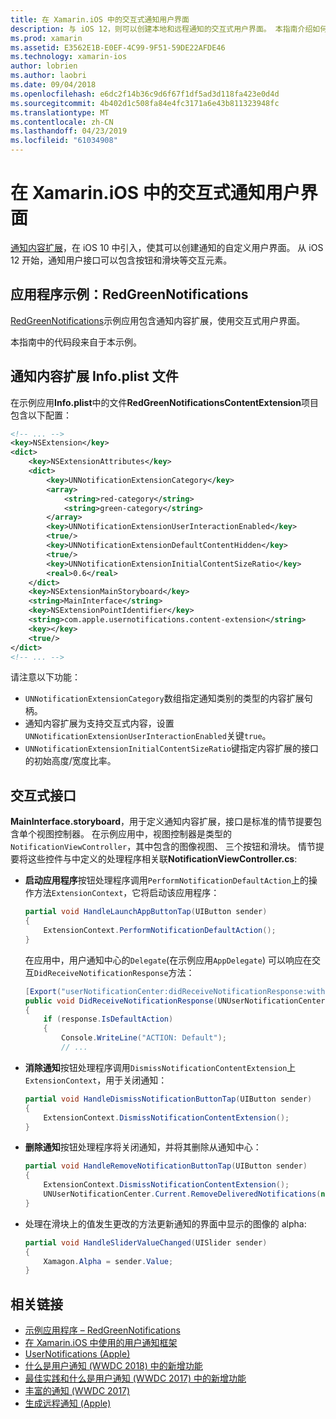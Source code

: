 ```yaml
---
title: 在 Xamarin.iOS 中的交互式通知用户界面
description: 与 iOS 12，则可以创建本地和远程通知的交互式用户界面。 本指南介绍如何通过 Xamarin.iOS 中使用这些功能。
ms.prod: xamarin
ms.assetid: E3562E1B-E0EF-4C99-9F51-59DE22AFDE46
ms.technology: xamarin-ios
author: lobrien
ms.author: laobri
ms.date: 09/04/2018
ms.openlocfilehash: e6dc2f14b36c9d6f67f1df5ad3d118fa423e0d4d
ms.sourcegitcommit: 4b402d1c508fa84e4fc3171a6e43b811323948fc
ms.translationtype: MT
ms.contentlocale: zh-CN
ms.lasthandoff: 04/23/2019
ms.locfileid: "61034908"
---
```

# <a name="interactive-notification-user-interfaces-in-xamarinios"></a>在 Xamarin.iOS 中的交互式通知用户界面

[通知内容扩展](~/ios/platform/user-notifications/advanced-user-notifications.md)，在 iOS 10 中引入，使其可以创建通知的自定义用户界面。 从 iOS 12 开始，通知用户接口可以包含按钮和滑块等交互元素。

## <a name="sample-app-redgreennotifications"></a>应用程序示例：RedGreenNotifications

[RedGreenNotifications](https://developer.xamarin.com/samples/monotouch/iOS12/RedGreenNotifications)示例应用包含通知内容扩展，使用交互式用户界面。

本指南中的代码段来自于本示例。

## <a name="notification-content-extension-infoplist-file"></a>通知内容扩展 Info.plist 文件

在示例应用**Info.plist**中的文件**RedGreenNotificationsContentExtension**项目包含以下配置：

```xml
<!-- ... -->
<key>NSExtension</key>
<dict>
    <key>NSExtensionAttributes</key>
    <dict>
        <key>UNNotificationExtensionCategory</key>
        <array>
            <string>red-category</string>
            <string>green-category</string>
        </array>
        <key>UNNotificationExtensionUserInteractionEnabled</key>
        <true/>
        <key>UNNotificationExtensionDefaultContentHidden</key>
        <true/>
        <key>UNNotificationExtensionInitialContentSizeRatio</key>
        <real>0.6</real>
    </dict>
    <key>NSExtensionMainStoryboard</key>
    <string>MainInterface</string>
    <key>NSExtensionPointIdentifier</key>
    <string>com.apple.usernotifications.content-extension</string>
    <key></key>
    <true/>
</dict>
<!-- ... -->
```

请注意以下功能：

- `UNNotificationExtensionCategory`数组指定通知类别的类型的内容扩展句柄。
- 通知内容扩展为支持交互式内容，设置`UNNotificationExtensionUserInteractionEnabled`关键`true`。
- `UNNotificationExtensionInitialContentSizeRatio`键指定内容扩展的接口的初始高度/宽度比率。

## <a name="interactive-interface"></a>交互式接口

**MainInterface.storyboard**，用于定义通知内容扩展，接口是标准的情节提要包含单个视图控制器。 在示例应用中，视图控制器是类型的`NotificationViewController`，其中包含的图像视图、 三个按钮和滑块。 情节提要将这些控件与中定义的处理程序相关联**NotificationViewController.cs**:

- **启动应用程序**按钮处理程序调用`PerformNotificationDefaultAction`上的操作方法`ExtensionContext`，它将启动该应用程序：

    ```csharp
    partial void HandleLaunchAppButtonTap(UIButton sender)
    {
        ExtensionContext.PerformNotificationDefaultAction();
    }
    ```

    在应用中，用户通知中心的`Delegate`(在示例应用`AppDelegate`) 可以响应在交互`DidReceiveNotificationResponse`方法：

    ```csharp
    [Export("userNotificationCenter:didReceiveNotificationResponse:withCompletionHandler:")]
    public void DidReceiveNotificationResponse(UNUserNotificationCenter center, UNNotificationResponse response, System.Action completionHandler)
    {
        if (response.IsDefaultAction)
        {
            Console.WriteLine("ACTION: Default");
            // ...
    ```

- **消除通知**按钮处理程序调用`DismissNotificationContentExtension`上`ExtensionContext`，用于关闭通知：

    ```csharp
    partial void HandleDismissNotificationButtonTap(UIButton sender)
    {
        ExtensionContext.DismissNotificationContentExtension();
    }
    ```

- **删除通知**按钮处理程序将关闭通知，并将其删除从通知中心：

    ```csharp
    partial void HandleRemoveNotificationButtonTap(UIButton sender)
    {
        ExtensionContext.DismissNotificationContentExtension();
        UNUserNotificationCenter.Current.RemoveDeliveredNotifications(new string[] { notification.Request.Identifier });
    }
    ```

- 处理在滑块上的值发生更改的方法更新通知的界面中显示的图像的 alpha:

    ```csharp
    partial void HandleSliderValueChanged(UISlider sender)
    {
        Xamagon.Alpha = sender.Value;
    }
    ```

## <a name="related-links"></a>相关链接

- [示例应用程序 – RedGreenNotifications](https://developer.xamarin.com/samples/monotouch/iOS12/RedGreenNotifications)
- [在 Xamarin.iOS 中使用的用户通知框架](~/ios/platform/user-notifications/index.md)
- [UserNotifications (Apple)](https://developer.apple.com/documentation/usernotifications?language=objc)
- [什么是用户通知 (WWDC 2018) 中的新增功能](https://developer.apple.com/videos/play/wwdc2018/710/)
- [最佳实践和什么是用户通知 (WWDC 2017) 中的新增功能](https://developer.apple.com/videos/play/wwdc2017/708/)
- [丰富的通知 (WWDC 2017)](https://developer.apple.com/videos/play/wwdc2017/817/)
- [生成远程通知 (Apple)](https://developer.apple.com/documentation/usernotifications/setting_up_a_remote_notification_server/generating_a_remote_notification)
